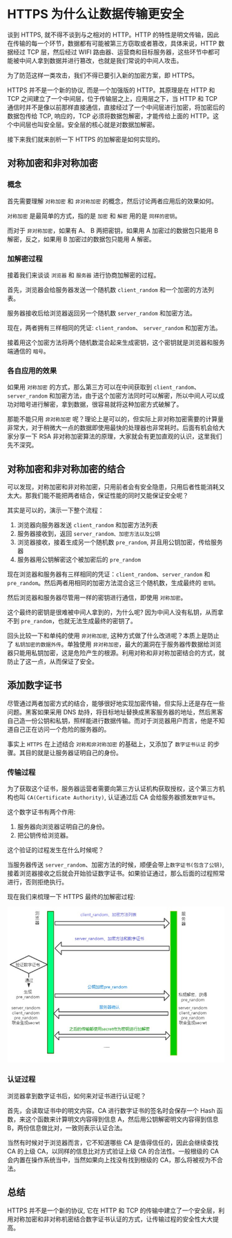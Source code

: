 # HTTPS 为什么让数据传输更安全

谈到 HTTPS, 就不得不谈到与之相对的 HTTP。HTTP 的特性是明文传输，因此在传输的每一个环节，数据都有可能被第三方窃取或者篡改，具体来说，HTTP 数据经过 TCP 层，然后经过 WIFI 路由器、运营商和目标服务器，这些环节中都可能被中间人拿到数据并进行篡改，也就是我们常说的中间人攻击。

为了防范这样一类攻击，我们不得已要引入新的加密方案，即 HTTPS。

HTTPS 并不是一个新的协议, 而是一个加强版的 HTTP。其原理是在 HTTP 和 TCP 之间建立了一个中间层，位于传输层之上，应用层之下，当 HTTP 和 TCP 通信时并不是像以前那样直接通信，直接经过了一个中间层进行加密，将加密后的数据包传给 TCP, 响应的，TCP 必须将数据包解密，才能传给上面的 HTTP。这个中间层也叫安全层。安全层的核心就是对数据加解密。

接下来我们就来剖析一下 HTTPS 的加解密是如何实现的。

## 对称加密和非对称加密

### 概念

首先需要理解 `对称加密` 和 `非对称加密` 的概念，然后讨论两者应用后的效果如何。

`对称加密` 是最简单的方式，指的是 `加密` 和 `解密` 用的是 `同样的密钥`。

而对于 `非对称加密`，如果有 A、 B 两把密钥，如果用 A 加密过的数据包只能用 B 解密，反之，如果用 B 加密过的数据包只能用 A 解密。

### 加解密过程

接着我们来谈谈 `浏览器` 和 `服务器` 进行协商加解密的过程。

首先，浏览器会给服务器发送一个随机数 `client_random` 和一个加密的方法列表。

服务器接收后给浏览器返回另一个随机数 `server_random` 和加密方法。

现在，两者拥有三样相同的凭证: `client_random`、 `server_random` 和加密方法。

接着用这个加密方法将两个随机数混合起来生成密钥，这个密钥就是浏览器和服务端通信的 `暗号`。

### 各自应用的效果

如果用 `对称加密` 的方式，那么第三方可以在中间获取到 `client_random`、`server_random` 和加密方法，由于这个加密方法同时可以解密，所以中间人可以成功对暗号进行解密，拿到数据，很容易就将这种加密方式破解了。

那能不能只用 `非对称加密` 呢？理论上是可以的，但实际上非对称加密需要的计算量非常大，对于稍微大一点的数据即使用最快的处理器也非常耗时。后面有机会给大家分享一下 RSA 非对称加密算法的原理，大家就会有更加直观的认识，这里我们先不深究。

## 对称加密和非对称加密的结合

可以发现，对称加密和非对称加密，只用前者会有安全隐患，只用后者性能消耗又太大。那我们能不能把两者结合，保证性能的同时又能保证安全呢？

其实是可以的，演示一下整个流程：

1. 浏览器向服务器发送 `client_random` 和加密方法列表
2. 服务器接收到，返回 `server_random、加密方法以及公钥`
3. 浏览器接收，接着生成另一个随机数 `pre_random`, 并且用公钥加密，传给服务器
4. 服务器用公钥解密这个被加密后的 `pre_random`

现在浏览器和服务器有三样相同的凭证：`client_random`、`server_random` 和 `pre_random`。然后两者用相同的加密方法混合这三个随机数，生成最终的 `密钥`。

然后浏览器和服务器尽管用一样的密钥进行通信，即使用 `对称加密`。

这个最终的密钥是很难被中间人拿到的，为什么呢? 因为中间人没有私钥，从而拿不到 `pre_random`，也就无法生成最终的密钥了。

回头比较一下和单纯的使用 `非对称加密`, 这种方式做了什么改进呢？本质上是防止了 `私钥加密的数据外传`。单独使用 `非对称加密`，最大的漏洞在于服务器传数据给浏览器只能用私钥加密，这是危险产生的根源。利用对称和非对称加密结合的方式，就防止了这一点，从而保证了安全。

## 添加数字证书

尽管通过两者加密方式的结合，能够很好地实现加密传输，但实际上还是存在一些问题。黑客如果采用 DNS 劫持，将目标地址替换成黑客服务器的地址，然后黑客自己造一份公钥和私钥，照样能进行数据传输。而对于浏览器用户而言，他是不知道自己正在访问一个危险的服务器的。

事实上 `HTTPS` 在上述结合 `对称和非对称加密` 的基础上，又添加了 `数字证书认证` 的步骤。其目的就是让服务器证明自己的身份。

### 传输过程

为了获取这个证书，服务器运营者需要向第三方认证机构获取授权，这个第三方机构也叫 `CA(Certificate Authority)`, 认证通过后 CA 会给服务器颁发`数字证书`。

这个数字证书有两个作用:

1. 服务器向浏览器证明自己的身份。
2. 把公钥传给浏览器。

这个验证的过程发生在什么时候呢？

当服务器传送 `server_random`、加密方法的时候，顺便会带上`数字证书(包含了公钥)`, 接着浏览器接收之后就会开始验证数字证书。如果验证通过，那么后面的过程照常进行，否则拒绝执行。

现在我们来梳理一下 HTTPS 最终的加解密过程:

![https加解密过程](../https-connection-process.png)

### 认证过程

浏览器拿到数字证书后，如何来对证书进行认证呢？

首先，会读取证书中的明文内容。CA 进行数字证书的签名时会保存一个 Hash 函数，来这个函数来计算明文内容得到信息 A，然后用公钥解密明文内容得到信息 B，两份信息做比对，一致则表示认证合法。

当然有时候对于浏览器而言，它不知道哪些 CA 是值得信任的，因此会继续查找 CA 的上级 CA，以同样的信息比对方式验证上级 CA 的合法性。一般根级的 CA 会内置在操作系统当中，当然如果向上找没有找到根级的 CA，那么将被视为不合法。

## 总结

HTTPS 并不是一个新的协议, 它在 HTTP 和 TCP 的传输中建立了一个安全层，利用对称加密和非对称机密结合数字证书认证的方式，让传输过程的安全性大大提高。
